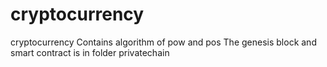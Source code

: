 # cryptocurrency
cryptocurrency
Contains algorithm of pow and pos
The genesis block and smart contract is in folder privatechain
